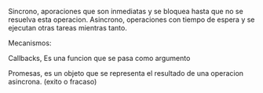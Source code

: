 Sincrono, aporaciones que son inmediatas y se bloquea hasta que no se resuelva esta operacion.
Asincrono, operaciones con tiempo de espera y se ejecutan otras tareas mientras tanto.


Mecanismos:

Callbacks, Es una funcion que se pasa como argumento

Promesas, es un objeto que se representa el resultado de una operacion asincrona. (exito o fracaso)